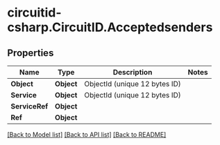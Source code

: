 
# circuitid-csharp.CircuitID.Acceptedsenders

## Properties

Name | Type | Description | Notes
------------ | ------------- | ------------- | -------------
**Object** | **Object** | ObjectId (unique 12 bytes ID) | 
**Service** | **Object** | ObjectId (unique 12 bytes ID) | 
**ServiceRef** | **Object** |  | 
**Ref** | **Object** |  | 

[[Back to Model list]](../README.md#documentation-for-models)
[[Back to API list]](../README.md#documentation-for-api-endpoints)
[[Back to README]](../README.md)

